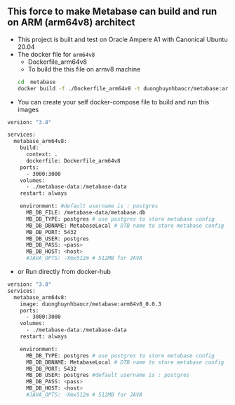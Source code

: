 ## This force to make Metabase can build and run on ARM (arm64v8) architect

* This project is built and test on Oracle Ampere A1  with Canonical Ubuntu 20.04
* The docker file for `arm64v8`
  * Dockerfile_arm64v8
  * To build the this file on armv8 machine
  ```sh
  cd  metabase
  docker build -f ./Dockerfile_arm64v8 -t duonghuynhbaocr/metabase:arm64v8_0.0.3 .

   ```
* You can create your self docker-compose file to build and run this images
  
```sh
version: "3.8"

services:
  metabase_arm64v8:
    build:
      context: .
      dockerfile: Dockerfile_arm64v8
    ports:
      - 3000:3000
    volumes:
      - ./metabase-data:/metabase-data
    restart: always

    environment: #default username is : postgres
      MB_DB_FILE: /metabase-data/metabase.db
      MB_DB_TYPE: postgres # use postgres to store metabase config
      MB_DB_DBNAME: MetabaseLocal # DTB name to store metabase config
      MB_DB_PORT: 5432
      MB_DB_USER: postgres
      MB_DB_PASS: <pass>
      MB_DB_HOST: <host>
      #JAVA_OPTS: -Xmx512m # 512MB for JAVA

```

  * or Run directly from docker-hub
```sh
version: "3.8"
services:
  metabase_arm64v8:
    image: duonghuynhbaocr/metabase:arm64v8_0.0.3
    ports:
      - 3000:3000
    volumes:
      - ./metabase-data:/metabase-data
    restart: always

    environment: 
      MB_DB_TYPE: postgres # use postgres to store metabase config
      MB_DB_DBNAME: MetabaseLocal # DTB name to store metabase config
      MB_DB_PORT: 5432
      MB_DB_USER: postgres #default username is : postgres
      MB_DB_PASS: <pass>
      MB_DB_HOST: <host>
      #JAVA_OPTS: -Xmx512m # 512MB for JAVA

```
